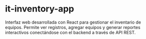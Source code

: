 # it-inventory-app
Interfaz web desarrollada con React para gestionar el inventario de equipos. Permite ver registros, agregar equipos y generar reportes interactivos conectándose con el backend a través de API REST.
